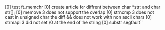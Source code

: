 [0] test ft_memchr
[0] create article for diffrent between char *str; and char str[];
[0] memove 3 does not support the overlap
[0] strncmp 3 does not cast in unsigned char the diff && does not work with non ascii chars
[0] strmapi 3 did not set \0 at the end of the string
[0] substr segfault``

